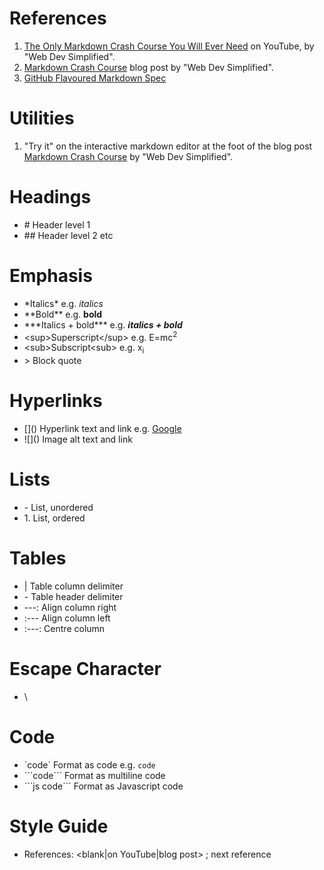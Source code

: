 # References
1. [The Only Markdown Crash Course You Will Ever Need](https://youtu.be/_PPWWRV6gbA?si=6OiUBswl8OWZmAI) on YouTube, by "Web Dev Simplified".
1. [Markdown Crash Course](https://blog.webdevsimplified.com/2023-06/markdown-crash-course/) blog post by "Web Dev Simplified".
1. [GitHub Flavoured Markdown Spec](https://github.github.com/gfm/)
# Utilities
1. "Try it" on the interactive markdown editor at the foot of the blog post [Markdown Crash Course](https://blog.webdevsimplified.com/2023-06/markdown-crash-course/) by "Web Dev Simplified".
# Headings
- \# Header level 1
- \#\# Header level 2 etc
# Emphasis
- \*Italics\* e.g. *italics*
- \*\*Bold\*\* e.g. **bold**
- \*\*\*Italics + bold\*\*\* e.g. ***italics + bold***
- \<sup\>Superscript\</sup\> e.g. E=mc<sup>2</sup>
- \<sub\>Subscript\<sub\> e.g. x<sub>i</sub>
- \> Block quote
# Hyperlinks
- \[\]\(\) Hyperlink text and link e.g. [Google](http:\\google.co.uk)
- \!\[\]\(\) Image alt text and link
# Lists
- \- List, unordered
- 1\. List, ordered
# Tables
- \| Table column delimiter
- \- Table header delimiter
- \---: Align column right
- \:--- Align column left
- \:---: Centre column
# Escape Character
- \\
# Code
- \`code\` Format as code e.g. `code`
- \`\`\`code\`\`\` Format as multiline code
- \`\`\`js code\`\`\` Format as Javascript code
# Style Guide
- References: <text> <blank|on YouTube|blog post> <by Author>; next reference
